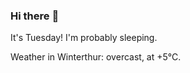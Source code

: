 ### Hi there :wave:

It's Tuesday! I'm probably sleeping.

Weather in Winterthur: overcast, at +5°C.
